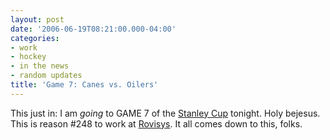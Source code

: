 ```yaml
---
layout: post
date: '2006-06-19T08:21:00.000-04:00'
categories:
- work
- hockey
- in the news
- random updates
title: 'Game 7: Canes vs. Oilers'
---
```


This just in: I am *going* to GAME 7 of the [Stanley Cup](http://www.nhl.com/cup/index.html) tonight. Holy bejesus. This is reason #248 to work at [Rovisys](http://www.rovisys.com/rovisys/About/news.asp). It all comes down to this, folks.